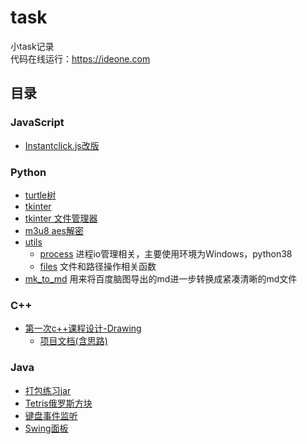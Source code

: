 # task

小task记录  
代码在线运行：https://ideone.com

## 目录

### JavaScript
* [Instantclick.js改版](//github.com/XinRoom/task/blob/master/js/instantclick.js)

### Python
* [turtle树](//github.com/XinRoom/task/blob/master/python/tree.py)
* [tkinter](//github.com/XinRoom/task/blob/master/python/Python_tk_V3.py)
* [tkinter 文件管理器](//github.com/XinRoom/task/blob/master/python/File_Manager.py)
* [m3u8 aes解密](//github.com/XinRoom/task/blob/master/python/m3u8.py)
* [utils](//github.com/XinRoom/task/tree/master/python/utils)
    * [process](//github.com/XinRoom/task/blob/master/python/utils/process.py) 进程io管理相关，主要使用环境为Windows，python38
    * [files](//github.com/XinRoom/task/blob/master/python/utils/files.py) 文件和路径操作相关函数
* [mk_to_md](//github.com/XinRoom/task/tree/master/python/mk_to_md.py) 用来将百度脑图导出的md进一步转换成紧凑清晰的md文件

### C++
* [第一次c++课程设计-Drawing](//github.com/XinRoom/task/tree/master/c++/curriculum_design_first)
    * [项目文档(含思路)](//github.com/XinRoom/task/blob/master/c++/curriculum_design_first/README.md)

### Java
* [打包练习jar](//github.com/XinRoom/task/blob/master/java/Rational)
* [Tetris俄罗斯方块](//github.com/XinRoom/task/blob/master/java/Tetris)
* [键盘事件监听](//github.com/XinRoom/task/blob/master/java/KeyBoard.java)
* [Swing面板](//github.com/XinRoom/task/blob/master/java/Swing.java)
